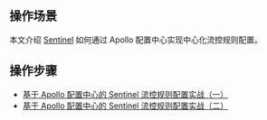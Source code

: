 ## 操作场景

本文介绍 [Sentinel](https://github.com/alibaba/Sentinel) 如何通过 Apollo 配置中心实现中心化流控规则配置。

## 操作步骤

- [基于 Apollo 配置中心的 Sentinel 流控规则配置实战（一）](https://mp.weixin.qq.com/s?__biz=MzA4NzA0NjAzOQ==&mid=2257484007&idx=1&sn=26e228c98d0743df098969be4a86f106&chksm=9345ba1fa43233090885ba37b601ed9f28e278c6585b5c73c5e6d801615240defd48786a79f5&token=159781885&lang=zh_CN&scene=21#wechat_redirect)
- [基于 Apollo 配置中心的 Sentinel 流控规则配置实战（二） ](https://mp.weixin.qq.com/s?__biz=MzA4NzA0NjAzOQ==&mid=2257484017&idx=1&sn=cce834ad61e172a439f86e188e243144&chksm=9345ba09a432331fe5652240c6bebe50d687e58e7a82e1fcd2911a4b43f14c86a5c426c1c731&scene=0&xtrack=1#rd)
